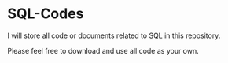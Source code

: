 # SQL-Codes

I will store all code or documents related to SQL in this repository.

Please feel free to download and use all code as your own.
